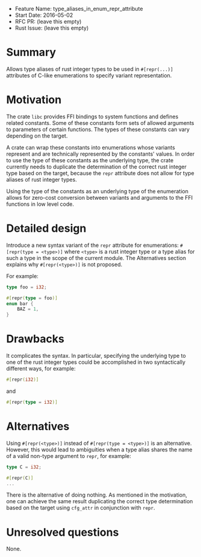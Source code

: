 - Feature Name: type_aliases_in_enum_repr_attribute
- Start Date: 2016-05-02
- RFC PR: (leave this empty)
- Rust Issue: (leave this empty)

# Summary
[summary]: #summary

Allows type aliases of rust integer types to be used in `#[repr(...)]` attributes of C-like enumerations to specify variant representation.

# Motivation
[motivation]: #motivation

The crate `libc` provides FFI bindings to system functions and defines related constants. Some of these constants form sets of allowed arguments to parameters of certain functions. The types of these constants can vary depending on the target.

A crate can wrap these constants into enumerations whose variants represent and are technically represented by the constants' values. In order to use the type of these constants as the underlying type, the crate currently needs to duplicate the determination of the correct rust integer type based on the target, because the `repr` attribute does not allow for type aliases of rust integer types.

Using the type of the constants as an underlying type of the enumeration allows for zero-cost conversion between variants and arguments to the FFI functions in low level code.

# Detailed design
[design]: #detailed-design

Introduce a new syntax variant of the `repr` attribute for enumerations: `#[repr(type = <type>)]` where `<type>` is a rust integer type or a type alias for such a type in the scope of the current module. The Alternatives section explains why `#[repr(<type>)]` is not proposed.

For example:

```Rust
type foo = i32;

#[repr(type = foo)]
enum bar {
    BAZ = 1,
}
```

# Drawbacks
[drawbacks]: #drawbacks

It complicates the syntax. In particular, specifying the underlying type to one of the rust integer types could be accomplished in two syntactically different ways, for example:

```Rust
#[repr(i32)]
```

and

```Rust
#[repr(type = i32)]
```

# Alternatives
[alternatives]: #alternatives

Using `#[repr(<type>)]` instead of `#[repr(type = <type>)]` is an alternative. However, this would lead to ambiguities when a type alias shares the name of a valid non-type argument to `repr`, for example:

```Rust
type C = i32;

#[repr(C)]
...
```

There is the alternative of doing nothing. As mentioned in the motivation, one can achieve the same result duplicating the correct type determination based on the target using `cfg_attr` in conjunction with `repr`.

# Unresolved questions
[unresolved]: #unresolved-questions

None.
